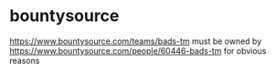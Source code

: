 # bountysource

https://www.bountysource.com/teams/bads-tm must be owned by https://www.bountysource.com/people/60446-bads-tm for obvious reasons
